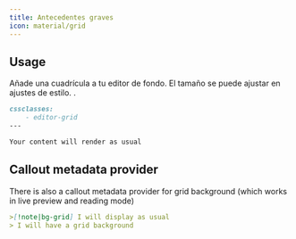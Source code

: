 ```yaml
---
title: Antecedentes graves
icon: material/grid
---
```


## Usage
Añade una cuadrícula a tu editor de fondo. El tamaño se puede ajustar en ajustes de estilo.
.

```md
cssclasses:
    - editor-grid
---

Your content will render as usual
```

## Callout metadata provider
There is also a callout metadata provider for grid background (which works in live preview and reading mode)

```md
>[!note|bg-grid] I will display as usual
> I will have a grid background
```